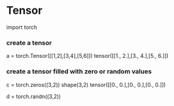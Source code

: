 # Tensor

import torch

### create a tensor

a = torch.Tensor([[1,2],[3,4],[5,6]])        tensor([[1., 2.],[3., 4.],[5., 6.]])


### create a tensor filled with zero or random values

c = torch.zeros((3,2))      shape(3,2)        tensor([[0., 0.],[0., 0.],[0., 0.]])
 
d = torch.randn((3,2))
